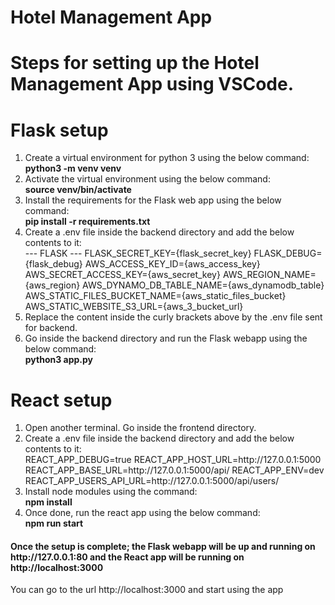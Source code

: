 # Hotel Management App
# Steps for setting up the Hotel Management App using VSCode.

# Flask setup
<ol>
    <li>
    Create a virtual environment for python 3 using the below command: <br/>
    <b>python3 -m venv venv</b>
    </li>
    <li>
    Activate the virtual environment using the below command: <br/>
    <b>source venv/bin/activate</b>
    </li>
    <li>
    Install the requirements for the Flask web app using the below command: <br/>
    <b>pip install -r requirements.txt</b>
    </li>
    <li>
    Create a .env file inside the backend directory and add the below contents to it: <br/>
    --- FLASK ---
        FLASK_SECRET_KEY={flask_secret_key}
        FLASK_DEBUG={flask_debug}
        AWS_ACCESS_KEY_ID={aws_access_key}
        AWS_SECRET_ACCESS_KEY={aws_secret_key}
        AWS_REGION_NAME={aws_region}
        AWS_DYNAMO_DB_TABLE_NAME={aws_dynamodb_table}
        AWS_STATIC_FILES_BUCKET_NAME={aws_static_files_bucket}        AWS_STATIC_WEBSITE_S3_URL={aws_3_bucket_url}
    </li>
    <li>
    Replace the content inside the curly brackets above by the .env file sent for backend.
    </li>
    <li>
    Go inside the backend directory and run the Flask webapp using the below command: <br/>
    <b>python3 app.py</b>
    </li>
</ol>


#
# React setup

<ol>
    <li>
    Open another terminal. Go inside the frontend directory. <br/>
    </li>
    <li>
    Create a .env file inside the backend directory and add the below contents to it: <br/>
    REACT_APP_DEBUG=true
    REACT_APP_HOST_URL=http://127.0.0.1:5000
    REACT_APP_BASE_URL=http://127.0.0.1:5000/api/
    REACT_APP_ENV=dev
    REACT_APP_USERS_API_URL=http://127.0.0.1:5000/api/users/
    </li>
    <li>
    Install node modules using the command: <br/>
    <b>npm install</b>
    </li>
    <li>
    Once done, run the react app using the below command: <br/>
    <b>npm run start</b>
    </li>
</ol>

<h4>Once the setup is complete; the Flask webapp will be up and running on http://127.0.0.1:80 and the React app will be running on http://localhost:3000</h4>
You can go to the url http://localhost:3000 and start using the app
